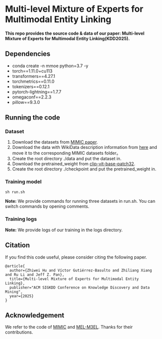 # Multi-level Mixture of Experts for Multimodal Entity Linking
#### This repo provides the source code & data of our paper: Multi-level Mixture of Experts for Multimodal Entity Linking(KDD2025).

## Dependencies
* conda create -n mmoe python=3.7 -y
* torch==1.11.0+cu113
* transformers==4.27.1
* torchmetrics==0.11.0
* tokenizers==0.12.1
* pytorch-lightning==1.7.7
* omegaconf==2.2.3
* pillow==9.3.0

## Running the code
### Dataset
1. Download the datasets from [MIMIC paper](https://github.com/pengfei-luo/MIMIC).
2. Download the data with WikiData description information from [here](https://drive.google.com/drive/folders/196zSJCy5XOmRZ995Y1SUZkGbMN922nPY?usp=sharing) and move it to the corresponding MIMIC datasets folder。
3. Create the root directory ./data and put the dataset in.
4. Download the pretrained_weight from [clip-vit-base-patch32](https://huggingface.co/openai/clip-vit-base-patch32).
5. Create the root directory ./checkpoint and put the pretrained_weight in.

### Training model
```python
sh run.sh
```
**Note:** We provide commands for running three datasets in run.sh. You can switch commands by opening comments. 

### Training logs
**Note:** We provide logs of our training in the logs directory.

## Citation
If you find this code useful, please consider citing the following paper.
```
@article{
  author={Zhiwei Hu and Víctor Gutiérrez-Basulto and Zhiliang Xiang and Ru Li and Jeff Z. Pan},
  title={Multi-level Mixture of Experts for Multimodal Entity Linking},
  publisher="ACM SIGKDD Conference on Knowledge Discovery and Data Mining",
  year={2025}
}
```
## Acknowledgement
We refer to the code of [MIMIC](https://github.com/pengfei-luo/MIMIC) and [MEL-M3EL](https://github.com/zhiweihu1103/MEL-M3EL). Thanks for their contributions.
